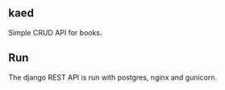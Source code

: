 ## kaed

Simple CRUD API for books.

## Run

The django REST API is run with postgres, nginx and gunicorn.
